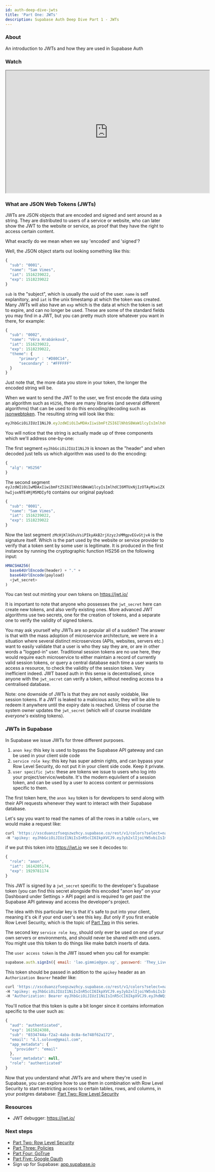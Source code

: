 ```yaml
---
id: auth-deep-dive-jwts
title: 'Part One: JWTs'
description: Supabase Auth Deep Dive Part 1 - JWTs
---
```


### About

An introduction to JWTs and how they are used in Supabase Auth


### Watch

<iframe className="w-full video-with-border" width="640" height="385" src="https://www.youtube-nocookie.com/embed/v3Exg5YpJvE" frameBorder="1" allow="accelerometer; autoplay; clipboard-write; encrypted-media; gyroscope; picture-in-picture" allowFullScreen></iframe>

### What are JSON Web Tokens (JWTs)

JWTs are JSON objects that are encoded and signed and sent around as a string. They are distributed to users of a service or website, who can later show the JWT to the website or service, as proof that they have the right to access certain content.

What exactly do we mean when we say 'encoded' and 'signed'?

Well, the JSON object starts out looking something like this:

```js
{
  "sub": "0001",
  "name": "Sam Vimes",
  "iat": 1516239022,
  "exp": 1518239022
}
```

`sub` is the "subject", which is usually the uuid of the user. `name` is self explanitory, and `iat` is the unix timestamp at which the token was created. Many JWTs will also have an `exp` which is the data at which the token is set to expire, and can no longer be used. These are some of the standard fields you may find in a JWT, but you can pretty much store whatever you want in there, for example:

```js
{
  "sub": "0002",
  "name": "Věra Hrabánková",
  "iat": 1516239022,
  "exp": 1518239022,
  "theme": {
      "primary" : "#D80C14",
      "secondary" : "#FFFFFF"
  }
}
```

Just note that, the more data you store in your token, the longer the encoded string will be.

When we want to send the JWT to the user, we first encode the data using an algorithm such as `HS256`, there are many libraries (and several different algorithms) that can be used to do this encoding/decoding such as [jsonwebtoken](https://www.npmjs.com/package/jsonwebtoken). The resulting string will look like this:

```js
eyJhbGciOiJIUzI1NiJ9.eyJzdWIiOiIwMDAxIiwibmFtZSI6IlNhbSBWaW1lcyIsImlhdCI6MTUxNjIzOTAyMiwiZXhwIjoxNTE4MjM5MDIyfQ.zMcHjKlkGhuVsiPIkyAkB2rjXzyzJsMMgpvEGvGtjvA
```

You will notice that the string is actually made up of three components which we'll address one-by-one:

The first segment `eyJhbGciOiJIUzI1NiJ9` is known as the "header" and when decoded just tells us which algorithm was used to do the encoding:

```js
{
  "alg": "HS256"
}
```

The second segment `eyJzdWIiOiIwMDAxIiwibmFtZSI6IlNhbSBWaW1lcyIsImlhdCI6MTUxNjIzOTAyMiwiZXhwIjoxNTE4MjM5MDIyfQ` contains our original payload:

```js
{
  "sub": "0001",
  "name": "Sam Vimes",
  "iat": 1516239022,
  "exp": 1518239022
}
```

Now the last segment `zMcHjKlkGhuVsiPIkyAkB2rjXzyzJsMMgpvEGvGtjvA` is the signature itself. Which is the part used by the website or service provider to verify that a token sent by some user is legitimate. It is produced in the first instance by running the cryptographic function HS256 on the following input:

```js
HMACSHA256(
  base64UrlEncode(header) + "." +
  base64UrlEncode(payload)
  <jwt_secret>
)
```

You can test out minting your own tokens on https://jwt.io/

It is important to note that anyone who possesses the `jwt_secret` here can create new tokens, and also verify existing ones. More advanced JWT algorithms use two secrets, one for the creation of tokens, and a separate one to verify the validity of signed tokens.

You may ask yourself why JWTs are so popular all of a sudden? The answer is that with the mass adoption of microservice architecture, we were in a situation where several distinct microservices (APIs, websites, servers etc.) want to easily validate that a user is who they say they are, or are in other words a "logged-in" user. Traditional session tokens are no use here, they would require each microservice to either maintain a record of currently valid session tokens, or query a central database each time a user wants to access a resource, to check the validity of the session token. Very inefficient indeed. JWT based auth in this sense is decentralised, since anyone with the `jwt_secret` can verify a token, without needing access to a centralised database.

Note: one downside of JWTs is that they are not easily voidable, like session tokens. If a JWT is leaked to a malicious actor, they will be able to redeem it anywhere until the expiry date is reached. Unless of course the system owner updates the `jwt_secret` (which will of course invalidate *everyone's* existing tokens).

### JWTs in Supabase

In Supabase we issue JWTs for three different purposes.

1. `anon key`: this key is used to bypass the Supabase API gateway and can be used in your client side code
2. `service role key`: this key has super admin rights, and can bypass your Row Level Security, do not put it in your client side code. Keep it private.
3. `user specific jwts`: these are tokens we issue to users who log into your project/service/website. It's the modern equivilent of a session token, and can be used by a user to access content or permissions specific to them.

The first token here, the `anon key` token is for developers to send along with their API requests whenever they want to interact with their Supabase database.

Let's say you want to read the names of all the rows in a table `colors`, we would make a request like:

```bash
curl 'https://xscduanzzfseqszwzhcy.supabase.co/rest/v1/colors?select=name' \
-H "apikey: eyJhbGciOiJIUzI1NiIsInR5cCI6IkpXVCJ9.eyJyb2xlIjoiYW5vbiIsImlhdCI6MTYxNDIwNTE3NCwiZXhwIjoxOTI5NzgxMTc0fQ.-NBR1WnZyQGpRLdXJfgfpszoZ0EeE6KHatJsDPLIX8c"
```

if we put this token into https://jwt.io we see it decodes to:

```js
{
  "role": "anon",
  "iat": 1614205174,
  "exp": 1929781174
}
```

This JWT is signed by a `jwt_secret` specific to the developer's Supabase token (you can find this secret alongside this encoded "anon key" on your Dashboard under Settings > API page) and is required to get past the Supabase API gateway and access the developer's project.

The idea with this particular key is that it's safe to put into your client, meaning it's ok if your end user's see this key. *But* only if you first enable Row Level Security, which is the topic of [Part Two](/docs/learn/auth-deep-dive/auth-row-level-security) in this series.

The second key `service role key`, should only ever be used on one of your own servers or environments, and should never be shared with end users. You might use this token to do things like make batch inserts of data.

The `user access token` is the JWT issued when you call for example:

```js
supabase.auth.signIn({ email: 'lao.gimmie@gov.sg', password: 'They_Live_1988!' })
```

This token should be passed in addition to the `apikey` header as an `Authorization Bearer` header like:

```bash
curl 'https://xscduanzzfseqszwzhcy.supabase.co/rest/v1/colors?select=name' \
-H "apikey: eyJhbGciOiJIUzI1NiIsInR5cCI6IkpXVCJ9.eyJyb2xlIjoiYW5vbiIsImlhdCI6MTYxNDIwNTE3NCwiZXhwIjoxOTI5NzgxMTc0fQ.-NBR1WnZyQGpRLdXJfgfpszoZ0EeE6KHatJsDPLIX8c" \
-H "Authorization: Bearer eyJhbGciOiJIUzI1NiIsInR5cCI6IkpXVCJ9.eyJhdWQiOiJhdXRoZW50aWNhdGVkIiwiZXhwIjoxNjE1ODI0Mzg4LCJzdWIiOiIwMzM0NzQ0YS1mMmEyLTRhYmEtOGM4YS02ZTc0OGY2MmExNzIiLCJlbWFpbCI6InNvbWVvbmVAZW1haWwuY29tIiwiYXBwX21ldGFkYXRhIjp7InByb3ZpZGVyIjoiZW1haWwifSwidXNlcl9tZXRhZGF0YSI6bnVsbCwicm9sZSI6ImF1dGhlbnRpY2F0ZWQifQ.I-_oSsJamtinGxniPETBf-ezAUwDW2sY9bJIThvdX9s"
```

You'll notice that this token is quite a bit longer since it contains information specific to the user such as:

```js
{
  "aud": "authenticated",
  "exp": 1615824388,
  "sub": "0334744a-f2a2-4aba-8c8a-6e748f62a172",
  "email": "d.l.solove@gmail.com",
  "app_metadata": {
    "provider": "email"
  },
  "user_metadata": null,
  "role": "authenticated"
}
```

Now that you understand what JWTs are and where they're used in Supabase, you can explore how to use them in combination with Row Level Security to start restricting access to certain tables, rows, and columns, in your postgres database: [Part Two: Row Level Security](/docs/learn/auth-deep-dive/auth-row-level-security)

### Resources

- JWT debugger: https://jwt.io/​


### Next steps

<!-- - Watch [Part One: JWTs](/docs/learn/auth-deep-dive/auth-deep-dive-jwts) -->
- [Part Two: Row Level Security](/docs/learn/auth-deep-dive/auth-row-level-security)
- [Part Three: Policies](/docs/learn/auth-deep-dive/auth-policies)
- [Part Four: GoTrue](/docs/learn/auth-deep-dive/auth-gotrue)
- [Part Five: Google Oauth](/docs/learn/auth-deep-dive/auth-google-oauth)
- Sign up for Supabase: [app.supabase.io](https://app.supabase.io)